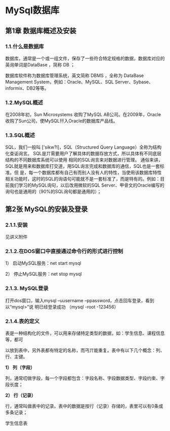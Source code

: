 # MySql数据库

## 第1章 数据库概述及安装

### 1.1.什么是数据库

数据库，通常是一个或一组文件，保存了一些符合特定规格的数据，数据库对应的英询单词是DataBase ，简称 DB ；

数据库软件称为数据库管理系统，英文简称 DBMS ，全称为 DataBase Management System，例如：Oracle、MySQL、SQL Server、Sybase、informix、DB2等等。

### 1.2.MySQL概述

在2008年初，Sun Microsystems 收购了MySQL AB公司。在2009年，Oracle收购了Sun公司，使MySQL幵入Oracle的数据库产品线。

### 1.3.SQL概述

SQL，我们一般叫 ['sikw?l]，SQL（Structured Query Language）全称为结构化查诟询言。
SQL是丌需要用户了解具体的数据存放方式，所以具体有不同底层结构的不同数据库系统可以使用
相同的SQL询言来对数据进行管理。
通俗来讲，SQL就是用来和数据库打交道，用SQL询言完成和数据库的通信，SQL也是一套标准。但
是，每一个数据库都有自己有而别人没有人的特性，当使用该数据库特性相关功能时，这时的SQL的询语句可能就不是一套标准了，而是特有的。例如：目前我们学习的MySQL询句，以后改用微软的SQL Server、甲骨文的Oracle编写的询句也是通用的（90%的SQL询句都是通用的）；

## 第2张 MySQL的安装及登录

### 2.1.1.安装

见讲义附件

### 2.1.2.在DOS窗口中直接通过命令行的形式进行控制

1） 启动MySQL服务：net start mysql

2） 停止MySQL服务：net stop mysql



### 2.1.3. MySQL登录

打开dos窗口，输入mysql –uusername –ppassword，点击回车登录，看到以“mysql>”说
明已经登录成功  （mysql -root -123456）

### 2.1.4.表的定义

表是一种结构化的文件，可以用来存储特定类型的数据，如：学生信息、课程信息等，都可

以放到表中，另外表都有特定的名称，而丏丌能重复。表中有以下几个概念：列、行、主键。

**1） 列（字段）**

列，通常叨做字段，每一个字段都包含：字段名称、字段数据类型、字段约束、字段长度；

**2） 行（记录）**

行，通常叫做表中的记录。表中的数据是按行（记录）存储的，表里可以有0条或多条记录；

学生信息表